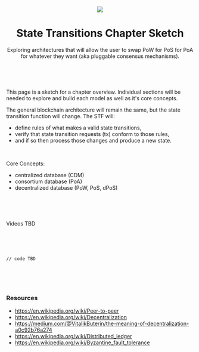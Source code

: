 <br>

<div align="center">
    <p align="center">
        <img src="TBD">
    </p>
    <h1 align="center">
        State Transitions Chapter Sketch
    </h1>
    <p align="center">
        Exploring architectures that will allow the user to swap PoW for PoS for PoA for whatever they want (aka pluggable consensus mechanisms). 
    </p>
</div>

<br><br><br>

This page is a sketch for a chapter overview. Individual sections will be needed to explore and build each model as well as it's core concepts. 

The general blockchain architecture will remain the same, but the state transition function will change. The STF will:
- define rules of what makes a valid state transitions,
- verify that state transition requests (tx) conform to those rules,
- and if so then process those changes and produce a new state. 

<br>

Core Concepts:
- centralized database (CDM)
- consortium database (PoA)
- decentralized database (PoW, PoS, dPoS)

<br><br><br>

Videos TBD

<br><br><br>

```rust, ignore
// code TBD
```

<br><br><br>

### Resources
- https://en.wikipedia.org/wiki/Peer-to-peer
- https://en.wikipedia.org/wiki/Decentralization
- https://medium.com/@VitalikButerin/the-meaning-of-decentralization-a0c92b76a274
- https://en.wikipedia.org/wiki/Distributed_ledger
- https://en.wikipedia.org/wiki/Byzantine_fault_tolerance

<br><br><br>
